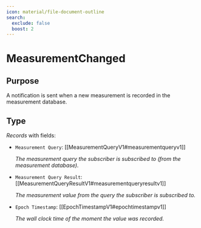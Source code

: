 ```yaml
---
icon: material/file-document-outline
search:
  exclude: false
  boost: 2
---
```


# MeasurementChanged

## Purpose

<!-- --8<-- [start:purpose] -->
A notification is sent when a new measurement is recorded in the measurement database.
<!-- --8<-- [end:purpose] -->

## Type

<!-- --8<-- [start:type] -->
<div class="type" markdown>

*Records* with fields:

- `Measurement Query`: [[MeasurementQueryV1#measurementqueryv1]]

  *The measurement query the subscriber is subscribed to (from the measurement database).*

- `Measurement Query Result`: [[MeasurementQueryResultV1#measurementqueryresultv1]]

  *The measurement value from the query the subscriber is subscribed to.*

- `Epoch Timestamp`: [[EpochTimestampV1#epochtimestampv1]]

  *The wall clock time of the moment the value was recorded.*

</div>
<!-- --8<-- [end:type] -->
